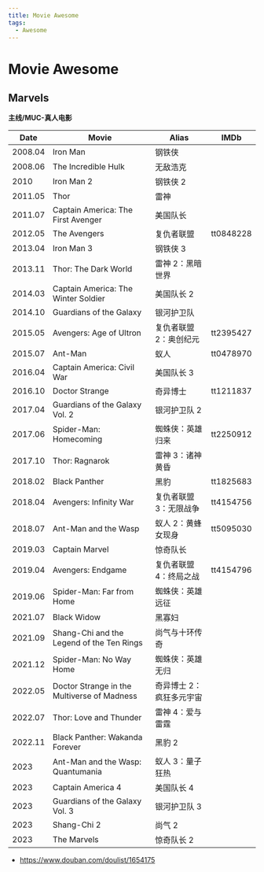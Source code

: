```yaml
---
title: Movie Awesome
tags:
  - Awesome
---
```


# Movie Awesome

## Marvels

**主线/MUC-真人电影**

| Date    | Movie                                       | Alias                    | IMDb      |
| ------- | ------------------------------------------- | ------------------------ | --------- |
| 2008.04 | Iron Man                                    | 钢铁侠                   |
| 2008.06 | The Incredible Hulk                         | 无敌浩克                 |
| 2010    | Iron Man 2                                  | 钢铁侠 2                 |
| 2011.05 | Thor                                        | 雷神                     |
| 2011.07 | Captain America: The First Avenger          | 美国队长                 |
| 2012.05 | The Avengers                                | 复仇者联盟               | tt0848228 |
| 2013.04 | Iron Man 3                                  | 钢铁侠 3                 |
| 2013.11 | Thor: The Dark World                        | 雷神 2：黑暗世界         |
| 2014.03 | Captain America: The Winter Soldier         | 美国队长 2               |
| 2014.10 | Guardians of the Galaxy                     | 银河护卫队               |
| 2015.05 | Avengers: Age of Ultron                     | 复仇者联盟 2：奥创纪元   | tt2395427 |
| 2015.07 | Ant-Man                                     | 蚁人                     | tt0478970 |
| 2016.04 | Captain America: Civil War                  | 美国队长 3               |
| 2016.10 | Doctor Strange                              | 奇异博士                 | tt1211837 |
| 2017.04 | Guardians of the Galaxy Vol. 2              | 银河护卫队 2             |
| 2017.06 | Spider-Man: Homecoming                      | 蜘蛛侠：英雄归来         | tt2250912 |
| 2017.10 | Thor: Ragnarok                              | 雷神 3：诸神黄昏         |
| 2018.02 | Black Panther                               | 黑豹                     | tt1825683 |
| 2018.04 | Avengers: Infinity War                      | 复仇者联盟 3：无限战争   | tt4154756 |
| 2018.07 | Ant-Man and the Wasp                        | 蚁人 2：黄蜂女现身       | tt5095030 |
| 2019.03 | Captain Marvel                              | 惊奇队长                 |
| 2019.04 | Avengers: Endgame                           | 复仇者联盟 4：终局之战   | tt4154796 |
| 2019.06 | Spider-Man: Far from Home                   | 蜘蛛侠：英雄远征         |
| 2021.07 | Black Widow                                 | 黑寡妇                   |
| 2021.09 | Shang-Chi and the Legend of the Ten Rings   | 尚气与十环传奇           |
| 2021.12 | Spider-Man: No Way Home                     | 蜘蛛侠：英雄无归         |
| 2022.05 | Doctor Strange in the Multiverse of Madness | 奇异博士 2：疯狂多元宇宙 |
| 2022.07 | Thor: Love and Thunder                      | 雷神 4：爱与雷霆         |
| 2022.11 | Black Panther: Wakanda Forever              | 黑豹 2                   |
| 2023    | Ant-Man and the Wasp: Quantumania           | 蚁人 3：量子狂热         |
| 2023    | Captain America 4                           | 美国队长 4               |
| 2023    | Guardians of the Galaxy Vol. 3              | 银河护卫队 3             |
| 2023    | Shang-Chi 2                                 | 尚气 2                   |
| 2023    | The Marvels                                 | 惊奇队长 2               |

- https://www.douban.com/doulist/1654175
